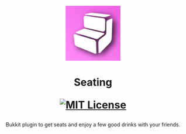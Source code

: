 <p align="center"><img src=".github/logo.svg" alt="logo" height="150" width="150"></p>
<h1 align="center">
Seating
<p>
<a href="license.txt"><img src="https://img.shields.io/badge/license-MIT-blue" alt="MIT License"></a>
</p>
</h1>
<p align="center">
Bukkit plugin to get seats and enjoy a few good drinks with your friends. 
</p>
